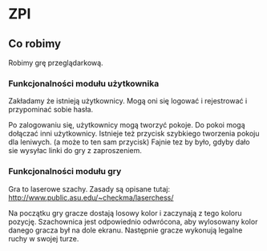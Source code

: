 # ZPI
## Co robimy

Robimy grę przeglądarkową.

### Funkcjonalności modułu użytkownika

Zakładamy że istnieją użytkownicy.
Mogą oni się logować i rejestrować i przypominać sobie hasła.

Po zalogowaniu się, użytkownicy mogą tworzyć pokoje.
Do pokoi mogą dołączać inni użytkownicy.
Istnieje też przycisk szybkiego tworzenia pokoju dla leniwych. (a może to ten
sam przycisk)
Fajnie tez by było, gdyby dało sie wysyłac linki do gry z zaproszeniem.

### Funkcjonalności modułu gry

Gra to laserowe szachy.
Zasady są opisane tutaj: http://www.public.asu.edu/~checkma/laserchess/

Na początku gry gracze dostają losowy kolor i zaczynają z tego koloru pozycję.
Szachownica jest odpowiednio odwrócona, aby wylosowany kolor danego gracza był na dole ekranu.
Następnie gracze wykonują legalne ruchy w swojej turze.

